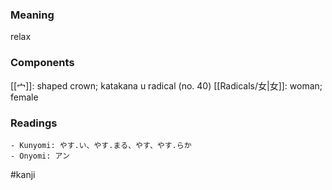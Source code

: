### Meaning

relax

### Components

[[宀]]: shaped crown; katakana u radical (no. 40) [[Radicals/女|女]]: woman; female

### Readings

```
- Kunyomi: やす.い、やす.まる、やす、やす.らか
- Onyomi: アン
```

#kanji
